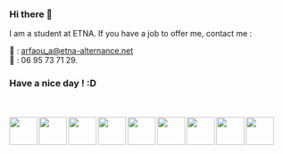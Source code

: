### Hi there 👋

I am a student at ETNA. If you have a job to offer me, contact me : 

 📧 : arfaou_a@etna-alternance.net </br>
 📱 : 06 95 73 71 29.

### Have a nice day ! :D

<!------------------------------------------------------------------------------------------------------------------------------------------------------->

 <br><br>
 <img align="left" width="50px" src="https://cdn.jsdelivr.net/gh/devicons/devicon/icons/typescript/typescript-original.svg" /> 
 <img align="left" width="50px" src="https://miro.medium.com/v2/resize:fit:365/1*d2zLEjERsrs1Rzk_95QU9A.png"/>
 <img align="left" width="50px" src="https://cdn.jsdelivr.net/gh/devicons/devicon/icons/react/react-original.svg" />
 <img align="left" width="50px" color="white" src="https://cdn.jsdelivr.net/gh/devicons/devicon/icons/nextjs/nextjs-original.svg" />
 <img align="left" width="50px" src="https://cdn.jsdelivr.net/gh/devicons/devicon/icons/express/express-original.svg" />
 <img align="left" width="50px" src="https://cdn.jsdelivr.net/gh/devicons/devicon/icons/mysql/mysql-original-wordmark.svg" />
 <img align="left" width="50px" src="https://cdn.jsdelivr.net/gh/devicons/devicon/icons/vscode/vscode-original.svg" />
 <img align="left" width="50px" src="https://cdn.jsdelivr.net/gh/devicons/devicon/icons/git/git-original.svg" />
 <img align="left" width="50px" src="https://cdn.freebiesupply.com/logos/large/2x/kotlin-2-logo-png-transparent.png" />


<!--
**soetna/soetna** is a ✨ _special_ ✨ repository because its `README.md` (this file) appears on your GitHub profile.

Here are some ideas to get you started:

- 🔭 I’m currently working on ...
- 🌱 I’m currently learning ...
- 👯 I’m looking to collaborate on ...
- 🤔 I’m looking for help with ...
- 💬 Ask me about ...
- 📫 How to reach me: ...
- 😄 Pronouns: ...
- ⚡ Fun fact: ...
-->
